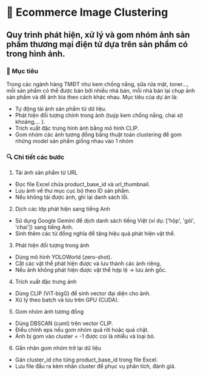 # 🛒 Ecommerce Image Clustering

## Quy trình phát hiện, xử lý và gom nhóm ảnh sản phẩm thương mại điện tử dựa trên sản phẩm có trong hình ảnh.

### 📌 Mục tiêu
Trong các ngành hàng TMĐT như kem chống nắng, sữa rửa mặt, toner..., mỗi sản phẩm có thể được bán bởi nhiều nhà bán, mỗi nhà bán lại chụp ảnh sản phẩm và để ảnh bìa theo cách khác nhau. Mục tiêu của dự án là:
- Tự động tải ảnh sản phẩm từ dữ liệu.
- Phát hiện đối tượng chính trong ảnh (tuýp kem chống nắng, chai xịt khoáng,... ).
- Trích xuất đặc trưng hình ảnh bằng mô hình CLIP.
- Gom nhóm các ảnh tương đồng bằng thuật toán clustering để gom những model sản phẩm giống nhau vào 1 nhóm

### 🔍 Chi tiết các bước
1. Tải ảnh sản phẩm từ URL
- Đọc file Excel chứa product_base_id và url_thumbnail.
- Lưu ảnh về thư mục cục bộ theo ID sản phẩm.
- Nếu không tải được ảnh, ghi lại danh sách lỗi.

2. Dịch các lớp phát hiện sang tiếng Anh
- Sử dụng Google Gemini để dịch danh sách tiếng Việt (ví dụ: ['hộp', 'gói', 'chai']) sang tiếng Anh.
- Sinh thêm các từ đồng nghĩa để tăng hiệu quả phát hiện vật thể.
  
3. Phát hiện đối tượng trong ảnh
- Dùng mô hình YOLOWorld (zero-shot).
- Cắt các vật thể phát hiện được và lưu thành các ảnh riêng.
- Nếu ảnh không phát hiện được vật thể hợp lệ → lưu ảnh gốc.
  
4. Trích xuất đặc trưng ảnh
- Dùng CLIP (ViT-bigG) để sinh vector đại diện cho ảnh.
- Xử lý theo batch và lưu trên GPU (CUDA).

5. Gom nhóm ảnh tương đồng
- Dùng DBSCAN (cuml) trên vector CLIP.
- Điều chỉnh eps nếu gom nhóm quá rời hoặc quá chặt.
- Ảnh bị gom vào cluster = -1 được coi là nhiễu và loại bỏ.
  
6. Gắn nhãn gom nhóm trở lại dữ liệu
- Gán cluster_id cho từng product_base_id trong file Excel.
- Lưu file đầu ra kèm nhãn cluster để phục vụ phân tích, đánh giá.
